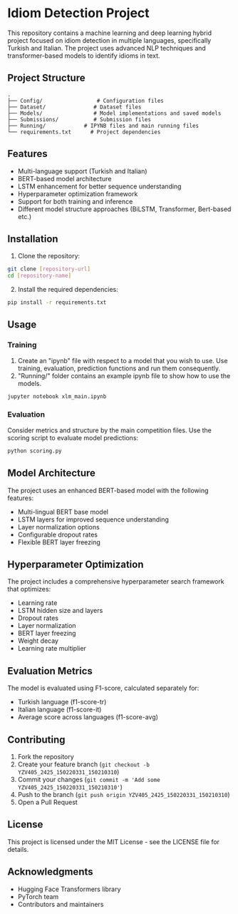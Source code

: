 # Idiom Detection Project

This repository contains a machine learning and deep learning hybrid project focused on idiom detection in multiple languages, specifically Turkish and Italian. The project uses advanced NLP techniques and transformer-based models to identify idioms in text.

## Project Structure

```
.
├── Config/                 # Configuration files
├── Dataset/               # Dataset files
├── Models/                # Model implementations and saved models
├── Submissions/           # Submission files
├── Running/            # IPYNB files and main running files
└── requirements.txt      # Project dependencies
```

## Features

- Multi-language support (Turkish and Italian)
- BERT-based model architecture
- LSTM enhancement for better sequence understanding
- Hyperparameter optimization framework
- Support for both training and inference
- Different model structure approaches (BiLSTM, Transformer, Bert-based etc.)

## Installation

1. Clone the repository:
```bash
git clone [repository-url]
cd [repository-name]
```

2. Install the required dependencies:
```bash
pip install -r requirements.txt
```

## Usage

### Training

1. Create an "ipynb" file with respect to a model that you wish to use. Use training, evaluation, prediction functions and run them consequently.
2. "Running/" folder contains an example ipynb file to show how to use the models.  
```bash
jupyter notebook xlm_main.ipynb
```

### Evaluation
Consider metrics and structure by the main competition files.
Use the scoring script to evaluate model predictions:
```bash
python scoring.py
```

## Model Architecture

The project uses an enhanced BERT-based model with the following features:
- Multi-lingual BERT base model
- LSTM layers for improved sequence understanding
- Layer normalization options
- Configurable dropout rates
- Flexible BERT layer freezing

## Hyperparameter Optimization

The project includes a comprehensive hyperparameter search framework that optimizes:
- Learning rate
- LSTM hidden size and layers
- Dropout rates
- Layer normalization
- BERT layer freezing
- Weight decay
- Learning rate multiplier

## Evaluation Metrics

The model is evaluated using F1-score, calculated separately for:
- Turkish language (f1-score-tr)
- Italian language (f1-score-it)
- Average score across languages (f1-score-avg)

## Contributing

1. Fork the repository
2. Create your feature branch (`git checkout -b YZV405_2425_150220331_150210310`)
3. Commit your changes (`git commit -m 'Add some YZV405_2425_150220331_150210310'`)
4. Push to the branch (`git push origin YZV405_2425_150220331_150210310`)
5. Open a Pull Request

## License

This project is licensed under the MIT License - see the LICENSE file for details.

## Acknowledgments

- Hugging Face Transformers library
- PyTorch team
- Contributors and maintainers 
